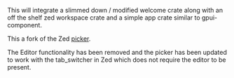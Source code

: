 
This will integrate a slimmed down / modified welcome crate
along with an off the shelf zed workspace crate
and a simple app crate similar to gpui-component.

This a fork of the Zed [picker](https://github.com/zed-industries/zed/tree/main/crates/picker).

The Editor functionality has been removed and the picker has been updated to work with the tab_switcher in Zed which does not require the editor to be present.
